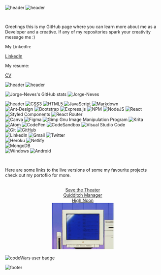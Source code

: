 ![header](https://capsule-render.vercel.app/api?type=waving&color=0:376db8,100:6d37b8&height=200&section=header&text=Paulo%20Santos&fontSize=60&animation=fadeIn&fontAlign=25&fontAlignY=40)
![header](https://capsule-render.vercel.app/api?type=transparent&height=75&section=header&text=Full%20Stack%20Developer&fontSize=40&animation=fadeIn&fontAlign=75)

<!--<div align="center"><img src="/Github_Banner.png" alt="A banner that introduces the user Paulo Santos" height="150px" /></div> -->
<br>
<p>Greetings this is my GitHub page where you can learn more about me as a Developer and a creative.
If any of my repositories spark your creativity message me :) </p>
<!-- <h3 align="center">Contacts</h3>
<hr> -->
 <div> 
<!--  <a href="https://www.linkedin.com/in/paulo-j-santos/" target="_blank"><img src="/[removal.ai]_tmp-6167364925eeb.png" alt="linked in icon" height="75px" target="_blank"> </a>  -->
<p>My LinkedIn: <a href="https://www.linkedin.com/in/paulo-j-santos/" target="_blank"><p>LinkedIn</p></a></p>  
  </div>
  <div> 
<!--  <a href="https://www.canva.com/design/DAErfI6CH8g/7mgDgCLMeK0VJj9Bq58mKg/view?utm_content=DAErfI6CH8g&utm_campaign=designshare&utm_medium=link&utm_source=sharebutton" target="_blank"><img src="/CV-removebg-preview.png" alt="linked in icon" height="75px" target="_blank"></a>  -->
<p>My resume:  <a href="https://www.canva.com/design/DAErfI6CH8g/7mgDgCLMeK0VJj9Bq58mKg/view?utm_content=DAErfI6CH8g&utm_campaign=designshare&utm_medium=link&utm_source=sharebutton" target="_blank"><p>CV</p> </a></p>
 
 ![header](https://capsule-render.vercel.app/api?type=transparent&height=75&section=header&text=Metrics&fontSize=20&animation=fadeIn&fontAlign=25)
 ![header](https://capsule-render.vercel.app/api?type=transparent&height=75&section=header&text=Thank%20you%20for%20stopping%20by&fontSize=20&animation=fadeIn&fontAlign=50)
 
 ![Jorge-Neves's GitHub stats](https://github-readme-stats.vercel.app/api?username=Jorge-Neves&show_icons=true&count_private=true)
 ![Jorge-Neves](https://github-readme-stats.vercel.app/api/top-langs/?username=Jorge-Neves&hide=html&layout=compact&theme=default)

 

 ![header](https://capsule-render.vercel.app/api?type=transparent&height=75&section=header&text=skills%20and%20tools&fontSize=20&animation=fadeIn&fontAlign=50)
 ![CSS3](https://img.shields.io/badge/css3-%231572B6.svg?style=for-the-badge&logo=css3&logoColor=white)
 ![HTML5](https://img.shields.io/badge/html5-%23E34F26.svg?style=for-the-badge&logo=html5&logoColor=white)
 ![JavaScript](https://img.shields.io/badge/javascript-%23323330.svg?style=for-the-badge&logo=javascript&logoColor=%23F7DF1E)
 ![Markdown](https://img.shields.io/badge/markdown-%23000000.svg?style=for-the-badge&logo=markdown&logoColor=white)
 <br>
 ![Ant-Design](https://img.shields.io/badge/-AntDesign-%230170FE?style=for-the-badge&logo=ant-design&logoColor=white)
 ![Bootstrap](https://img.shields.io/badge/bootstrap-%23563D7C.svg?style=for-the-badge&logo=bootstrap&logoColor=white)
 ![Express.js](https://img.shields.io/badge/express.js-%23404d59.svg?style=for-the-badge&logo=express&logoColor=%2361DAFB)
 ![NPM](https://img.shields.io/badge/NPM-%23000000.svg?style=for-the-badge&logo=npm&logoColor=white)
 ![NodeJS](https://img.shields.io/badge/node.js-6DA55F?style=for-the-badge&logo=node.js&logoColor=white)
 ![React](https://img.shields.io/badge/react-%2320232a.svg?style=for-the-badge&logo=react&logoColor=%2361DAFB)
 ![Styled Components](https://img.shields.io/badge/styled--components-DB7093?style=for-the-badge&logo=styled-components&logoColor=white)
 ![React Router](https://img.shields.io/badge/React_Router-CA4245?style=for-the-badge&logo=react-router&logoColor=white)
 <br>
 ![Canva](https://img.shields.io/badge/Canva-%2300C4CC.svg?style=for-the-badge&logo=Canva&logoColor=white)
 ![Figma](https://img.shields.io/badge/figma-%23F24E1E.svg?style=for-the-badge&logo=figma&logoColor=white)
 ![Gimp Gnu Image Manipulation Program](https://img.shields.io/badge/Gimp-657D8B?style=for-the-badge&logo=gimp&logoColor=FFFFFF)
 ![Krita](https://img.shields.io/badge/Krita-203759?style=for-the-badge&logo=krita&logoColor=EEF37B)
 <br>
 ![Atom](https://img.shields.io/badge/Atom-%2366595C.svg?style=for-the-badge&logo=atom&logoColor=white)
 ![CodePen](https://img.shields.io/badge/CodePen-white?style=for-the-badge&logo=codepen&logoColor=black)
 ![CodeSandbox](https://img.shields.io/badge/Codesandbox-040404?style=for-the-badge&logo=codesandbox&logoColor=DBDBDB)
 ![Visual Studio Code](https://img.shields.io/badge/Visual%20Studio%20Code-0078d7.svg?style=for-the-badge&logo=visual-studio-code&logoColor=white)
 <br>
 ![Git](https://img.shields.io/badge/git-%23F05033.svg?style=for-the-badge&logo=git&logoColor=white)
 ![GitHub](https://img.shields.io/badge/github-%23121011.svg?style=for-the-badge&logo=github&logoColor=white)
 <br>
 ![LinkedIn](https://img.shields.io/badge/linkedin-%230077B5.svg?style=for-the-badge&logo=linkedin&logoColor=white)
 ![Gmail](https://img.shields.io/badge/Gmail-D14836?style=for-the-badge&logo=gmail&logoColor=white)
 ![Twitter](https://img.shields.io/badge/<handle>-%231DA1F2.svg?style=for-the-badge&logo=Twitter&logoColor=white)
 <br>
 ![Heroku](https://img.shields.io/badge/heroku-%23430098.svg?style=for-the-badge&logo=heroku&logoColor=white)
 ![Netlify](https://img.shields.io/badge/netlify-%23000000.svg?style=for-the-badge&logo=netlify&logoColor=#00C7B7)
 <br>
 ![MongoDB](https://img.shields.io/badge/MongoDB-%234ea94b.svg?style=for-the-badge&logo=mongodb&logoColor=white)
 <br>
 ![Windows](https://img.shields.io/badge/Windows-0078D6?style=for-the-badge&logo=windows&logoColor=white)
 ![Android](https://img.shields.io/badge/Android-3DDC84?style=for-the-badge&logo=android&logoColor=white)
 
<br>
<!-- <h3 align="center">Live Projects</h3>
<hr>
<br> -->
    <p>Here are some links to the live versions of  some my favourite projects check out my portoflio for more.</p>
<br>
<div align="center">
  <a href="https://save-the-theater.netlify.app/" target="_blank">Save the Theater</a> 
  <br>
  <a href="https://quidditch-manager-project.herokuapp.com/" target="_blank">Quidditch Manager</a>
  <br>
  <a href="https://highnoontimetracker.netlify.app/" target="_blank">High Noon</a>
  </div> 
<div align="center">
 <img src="/7577b71b1fa613d0032e31fbafb0bdcc.gif" height="150px" alt="A computer flahsing" /> 
  </div> 
<br>
 <img src="https://www.codewars.com/users/Jorge-Neves/badges/large" alt="codeWars user badge" />
<!--<img src="/Github_Footer.png " alt="A Footer inviting visitors to connect" /> --->
 
![footer](https://capsule-render.vercel.app/api?type=waving&color=0:376db8,100:6d37b8&height=150&section=footer&text=Feel%20free%20to%20connect&fontSize=40&animation=twinkling&fontAlign=50&fontAlignY=70)
 
